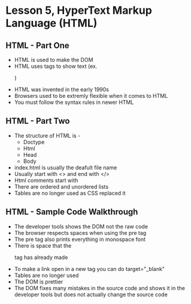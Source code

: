 # Lesson 5, HyperText Markup Language (HTML)

## HTML - Part One
- HTML is used to make the DOM
- HTML uses tags to show text (ex. <p>)
- HTML was invented in the early 1990s
- Browsers used to be extremly flexible when it comes to HTML
- You must follow the syntax rules in newer HTML

## HTML - Part Two
- The structure of HTML is -
	- Doctype
	- Html
	- Head
	- Body
- index.html is usually the deafult file name
- Usually start with <> and end with </>
- Html comments start with <!-- and end with -->
- There are ordered and unordered lists
- Tables are no longer used as CSS replaced it

## HTML - Sample Code Walkthrough
- The developer tools shows the DOM not the raw code
- The browser respects spaces when using the pre tag
- The pre tag also prints everything in monospace font
- There is space that the <p> tag has already made
- To make a link open in a new tag you can do target="_blank"
- Tables are no longer used
- The DOM is prettier
- The DOM fixes many mistakes in the source code and shows it in the developer tools but does not actually change the source code  
